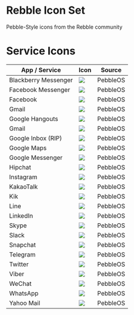 # Rebble Icon Set
Pebble-Style icons from the Rebble community

# Service Icons

| App / Service  | Icon | Source |
| ------------- | ------------- | ------------- |
| Blackberry Messenger  | ![](./pebbleos/Pebble_80x80_Blackberry_messenger.svg)  |  PebbleOS
| Facebook Messenger  | ![](./pebbleos/Pebble_80x80_Facebook_messenger_notification.svg)  | PebbleOS
| Facebook | ![](./pebbleos/Pebble_80x80_Facebook_notification.svg) | PebbleOS
| Gmail |   ![](./pebbleos/Pebble_80x80_Gmail_notification.svg) | PebbleOS
| Google Hangouts |   ![](./pebbleos/Pebble_80x80_Google_Hangouts_notification.svg) | PebbleOS
| Gmail |   ![](./pebbleos/Pebble_80x80_) | PebbleOS
| Google Inbox (RIP) |   ![](./pebbleos/Pebble_80x80_Google_inbox_notification.svg) | PebbleOS
| Google Maps |   ![](./pebbleos/Pebble_80x80_Google_Maps.svg) | PebbleOS
| Google Messenger | ![](./pebbleos/Pebble_80x80_Google_messenger.svg) | PebbleOS
| Hipchat |   ![](./pebbleos/Pebble_80x80_Hipchat.svg) | PebbleOS
| Instagram | ![](./pebbleos/Pebble_80x80_Instagram.svg) | PebbleOS
| KakaoTalk | ![](./pebbleos/Pebble_80x80_KakaoTalk.svg) | PebbleOS
| Kik | ![](./pebbleos/Pebble_80x80_Kik.svg) | PebbleOS
| Line | ![](./pebbleos/Pebble_80x80_Line.svg) | PebbleOS
| LinkedIn | ![](./pebbleos/Pebble_80x80_LinkedIn.svg) | PebbleOS
| Skype | ![](./pebbleos/Pebble_80x80_Skype.svg) | PebbleOS
| Slack | ![](./pebbleos/Pebble_80x80_Slack.svg) | PebbleOS
| Snapchat | ![](./pebbleos/Pebble_80x80_Snapchat.svg) | PebbleOS
| Telegram | ![](./pebbleos/Pebble_80x80_Telegram_app.svg) | PebbleOS
| Twitter | ![](./pebbleos/Pebble_80x80_Twitter_notification.svg) | PebbleOS
| Viber | ![](./pebbleos/Pebble_80x80_Viber.svg) | PebbleOS
| WeChat | ![](./pebbleos/Pebble_80x80_WeChat.svg) | PebbleOS
| WhatsApp | ![](./pebbleos/Pebble_80x80_WhatsApp_notification.svg) | PebbleOS
| Yahoo Mail | ![](./pebbleos/Pebble_80x80_Yahoo_mail.svg) | PebbleOS